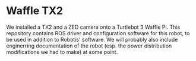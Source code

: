 # Waffle TX2

We installed a TX2 and a ZED camera onto a Turtlebot 3 Waffle Pi. This repository contains ROS driver and configuration software for this robot, to be used in addition to Robotis' software. We will probably also include enginerring documentation of the robot (esp. the power distribution modifications we had to make) at some point.
